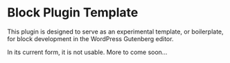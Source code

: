 # Block Plugin Template
This plugin is designed to serve as an experimental template, or boilerplate, for block development in the WordPress Gutenberg editor. 

In its current form, it is not usable. More to come soon...
